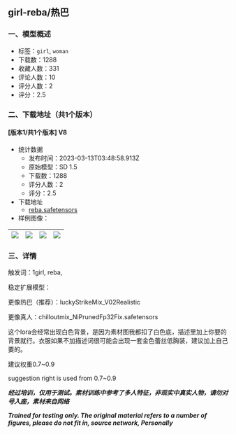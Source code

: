 ## girl-reba/热巴
### 一、模型概述

- 标签：`girl`, `woman`
- 下载数：1288
- 收藏人数：331
- 评论人数：10
- 评分人数：2
- 评分：2.5

### 二、下载地址（共1个版本）

#### [版本1/共1个版本] V8

- 统计数据
  - 发布时间：2023-03-13T03:48:58.913Z
  - 原始模型：SD 1.5
  - 下载数：1288
  - 评分人数：2
  - 评分：2.5
- 下载地址
  - [reba.safetensors](https://civitai.com/api/download/models/19935)
- 样例图像：

| <img src="https://image.civitai.com/xG1nkqKTMzGDvpLrqFT7WA/df73792c-227e-4486-5c3c-e5b82bae2000/width=450/240853.jpeg" /> | <img src="https://image.civitai.com/xG1nkqKTMzGDvpLrqFT7WA/a3851dab-babc-42ee-7b19-06d435670c00/width=450/240852.jpeg" /> | <img src="https://image.civitai.com/xG1nkqKTMzGDvpLrqFT7WA/4bdb8120-5835-4411-674b-6a9df3aa2e00/width=450/240851.jpeg" /> | <img src="https://image.civitai.com/xG1nkqKTMzGDvpLrqFT7WA/c00ebd85-5b5f-4a8a-67b3-8873fa09d300/width=450/240850.jpeg" /> |
| ---- | ---- | ---- | ---- |


### 三、详情
<p>触发词：1girl, reba,</p><p>稳定扩展模型：</p><p>更像热巴（推荐）：luckyStrikeMix_V02Realistic</p><p>更像真人：chilloutmix_NiPrunedFp32Fix.safetensors</p><p></p><p>这个lora会经常出现白色背景，是因为素材图我都扣了白色底，描述里加上你要的背景就行。衣服如果不加描述词很可能会出现一套金色蕾丝低胸装，建议加上自己要的。</p><p>建议权重0.7~0.9</p><p>suggestion right is used from 0.7~0.9</p><p></p><p></p><p></p><p><strong><em>经过培训，仅用于测试。素材训练中参考了多人特征，非现实中真实人物，请勿对号入座，素材来自网络</em></strong></p><p><strong><em>Trained for testing only. The original material refers to a number of figures, please do not fit in, source network, Personally</em></strong></p><p></p><p></p>